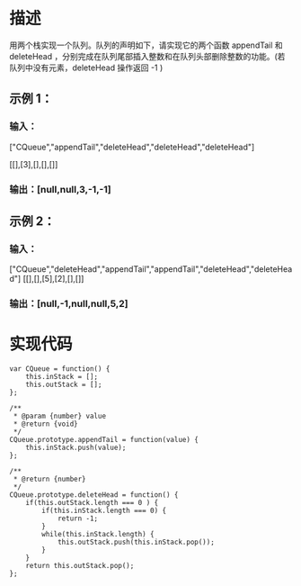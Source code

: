 # 描述
用两个栈实现一个队列。队列的声明如下，请实现它的两个函数 appendTail 和 deleteHead ，分别完成在队列尾部插入整数和在队列头部删除整数的功能。(若队列中没有元素，deleteHead 操作返回 -1 )

## 示例 1：
### 输入：
["CQueue","appendTail","deleteHead","deleteHead","deleteHead"]

[[],[3],[],[],[]]
### 输出：[null,null,3,-1,-1]

## 示例 2：
### 输入：
["CQueue","deleteHead","appendTail","appendTail","deleteHead","deleteHead"]
[[],[],[5],[2],[],[]]
### 输出：[null,-1,null,null,5,2]

# 实现代码

```
var CQueue = function() {
    this.inStack = [];
    this.outStack = [];
};

/** 
 * @param {number} value
 * @return {void}
 */
CQueue.prototype.appendTail = function(value) {
    this.inStack.push(value);
};

/**
 * @return {number}
 */
CQueue.prototype.deleteHead = function() {
    if(this.outStack.length === 0 ) {
        if(this.inStack.length === 0) {
            return -1;
        }
        while(this.inStack.length) {
            this.outStack.push(this.inStack.pop());
        }
    }
    return this.outStack.pop();
};
```